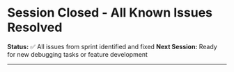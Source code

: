 # Session Closed - All Known Issues Resolved

**Status:** ✅ All issues from sprint identified and fixed
**Next Session:** Ready for new debugging tasks or feature development

---
